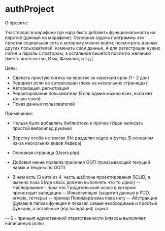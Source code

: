 # authProject

О проекте:

Участвовал в марафоне где надо было добавить функциональность на верстке (данный на марафоне).
Основная задача программы это простая социальная сеть к которому можно войти, посмотреть данные других пользователей, изменить свои данные.
А для регистрации нужно логин и пароль с повтором, а остальное пишется после по желанию (место жительство, Имя, Фамилия, и т.д.)

Цель:

- Сделать простую логику на верстке за короткий срок (1 - 2 дня)
- Редирект если не авторизован (пока на нескольких страницах)
- Авторизация, регистрация
- Редактирование пользователя (Если админ можно всех, если нет только свою)
- Показ данных пользователей


Примечание:

- Нельзя было добавлять библиотеки и прочее (Идея написать простой велосипед руками)
- Верстку особо не трогал (Не разделял хедер и футер. В основном из-за нескольких видов Хедера)
- Основная страница (Users.php)
- Добавил некие правила приличия ООП (показывающий текущий навык и теорию по ООП)

- В нем есть (3 кита из 4, часть шаблона проектирования SOLID, а именно пока S(где класс должен выполнять что то одно))
-- Наследование - пока что 1 родительский класс в котором происходит валидация 
-- Инкапсуляция (защитил данные в PDO, private, геттеры)
-- пример Полиморфизма пока нету
-- Абстракция (думаю в папках функция я показал самые необходимые и простые функции, а остальные (н\р валидация) скрыл

-- S - принцип единственной ответственности (классы выполняет написанную роль)

